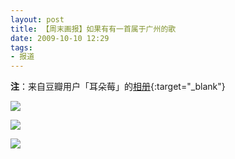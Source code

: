 ```yaml
---
layout: post
title: 【周末画报】如果有有一首属于广州的歌
date: 2009-10-10 12:29
tags:
- 报道
---
```

**注**：来自豆瓣用户「耳朵莓」的[相册](https://www.douban.com/photos/photo/342432908/){:target="_blank"}

![]({{site.cdn}}/assets/imgs/modernweekly2009-11.webp)

![]({{site.cdn}}/assets/imgs/modernweekly2009-12.webp)

![]({{site.cdn}}/assets/imgs/modernweekly2009-13.webp)